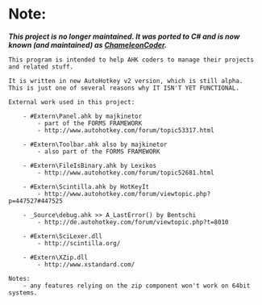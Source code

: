 # Note:
***This project is no longer maintained. It was ported to C# and is now known (and maintained) as [ChameleonCoder](https://github.com/maul-esel/ChameleonCoder).***

```
This program is intended to help AHK coders to manage their projects and related stuff.

It is written in new AutoHotkey v2 version, which is still alpha.
This is just one of several reasons why IT ISN'T YET FUNCTIONAL.

External work used in this project:

	- #Extern\Panel.ahk by majkinetor
		- part of the FORMS FRAMEWORK
		- http://www.autohotkey.com/forum/topic53317.html
		
	- #Extern\Toolbar.ahk also by majkinetor
		- also part of the FORMS FRAMEWORK
		
	- #Extern\FileIsBinary.ahk by Lexikos
		- http://www.autohotkey.com/forum/topic52681.html
		
	- #Extern\Scintilla.ahk by HotKeyIt
		- http://www.autohotkey.com/forum/viewtopic.php?p=447527#447525
		
	- _Source\debug.ahk >> A_LastError() by Bentschi
		- http://de.autohotkey.com/forum/viewtopic.php?t=8010
		
	- #Extern\SciLexer.dll
		- http://scintilla.org/
	
	- #Extern\XZip.dll
		- http://www.xstandard.com/
		
Notes:
	- any features relying on the zip component won't work on 64bit systems.
```
